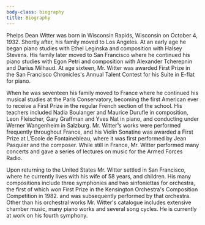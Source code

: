 ```yaml
---
body-class: biography
title: Biography
---
```


Phelps Dean Witter was born in Wisconsin Rapids, Wisconsin on October 4, 1932.  Shortly after,  his family moved to Los Angeles.  At an early age he began  piano studies with Ethel Leginska and composition with Halsey Stevens. His family later moved to San Francisco where he continued his piano studies with Egon Petri and composition with Alexander Tcherepnin and Darius Milhaud. At age sixteen, Mr. Witter was awarded First Prize in the San Francisco Chronicles's Annual Talent Contest for his Suite in E-flat for piano.

When he was seventeen his family moved to France where he continued his musical studies at the Paris Conservatory, becoming the first American ever to receive a First Prize in the regular French section of the school. His teachers included Nadia Boulanger and Maurice Durufle in composition,  Leon Fleischer, Gary Graffman and Yves Nat in piano, and conducting under Werner Wangenheim in Salzburg.  Mr. Witter¹s works were performed frequently throughout France, and his Violin Sonatine was awarded a First Prize at L'Ecole de Fontainebleau, where it was first performed by Jean Pasquier and the composer. While still in France, Mr. Witter performed many concerts and gave a series of lectures on music for the Armed Forces Radio.

Upon returning to the United States Mr. Witter settled in San Francisco, where he currently lives with his wife of 58 years, and children. His many  compositions include three symphonies and two sinfoniettas for orchestra, the first of which won First Prize in the Kensington Orchestra's Composition Competition in 1982. and was subsequently performed by that orchestra. Other than his orchestral works Mr. Witter's  catalogue includes extensive chamber music, many piano works and several song cycles. He is currently at work on his fourth symphony.
